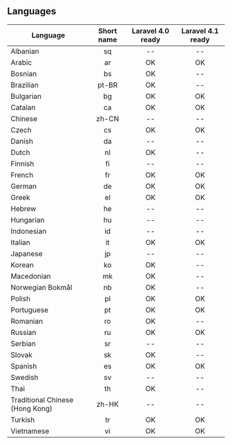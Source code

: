 
## Languages

| Language | Short name | Laravel 4.0 ready | Laravel 4.1 ready |
|----------|:----------:|:------:|:--------------:|
| Albanian | sq | -- | -- |
| Arabic | ar | OK | OK |
| Bosnian | bs | OK | -- |
| Brazilian | pt-BR | OK | -- |
| Bulgarian | bg | OK | OK |
| Catalan | ca | OK | OK |
| Chinese | zh-CN | -- | -- |
| Czech | cs | OK | OK |
| Danish | da | -- | -- |
| Dutch | nl | OK  | -- |
| Finnish | fi | --  | -- |
| French | fr | OK | OK |
| German | de | OK | OK |
| Greek | el | OK | OK |
| Hebrew | he | -- | -- |
| Hungarian | hu | -- | -- |
| Indonesian | id | -- | -- |
| Italian | it | OK | OK |
| Japanese | jp | -- | -- |
| Korean | ko | OK | -- |
| Macedonian | mk | OK | -- |
| Norwegian Bokmål | nb | OK | -- |
| Polish | pl | OK | OK |
| Portuguese | pt | OK | OK |
| Romanian | ro | OK | -- |
| Russian | ru | OK | OK |
| Serbian | sr | -- | -- |
| Slovak | sk | OK | -- |
| Spanish | es | OK | OK |
| Swedish | sv | -- | -- |
| Thai | th | OK | -- |
| Traditional Chinese (Hong Kong) | zh-HK | -- | -- |
| Turkish | tr | OK | OK |
| Vietnamese | vi | OK | OK |
